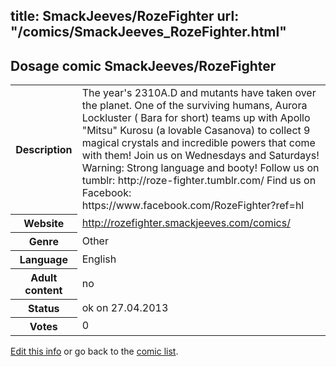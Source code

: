 title: SmackJeeves/RozeFighter
url: "/comics/SmackJeeves_RozeFighter.html"
---
Dosage comic SmackJeeves/RozeFighter
-----------------------------------------

<p id="msg"></p>
<script type="text/javascript">
if (window.location.search === '?edit_info_mail=sent_ok') {
  var elem = document.getElementById("msg");
  elem.innerHTML = 'Edited information sucessfully sent.';
  elem.className = 'ok';
}
</script>
<table class="comicinfo">
<tr>
<th>Description</th><td>The year's 2310A.D and mutants have taken over the planet. One of the surviving humans, Aurora Lockluster ( Bara for short) teams up with Apollo &quot;Mitsu&quot; Kurosu (a lovable Casanova) to collect 9 magical crystals and incredible powers that come with them! Join us on Wednesdays and Saturdays! Warning: Strong language and booty! Follow us on tumblr: http://roze-fighter.tumblr.com/ Find us on Facebook: https://www.facebook.com/RozeFighter?ref=hl</td>
</tr>
<tr>
<th>Website</th><td><a href="http://rozefighter.smackjeeves.com/comics/">http://rozefighter.smackjeeves.com/comics/</a></td>
</tr>
<tr>
<th>Genre</th><td>Other</td>
</tr>
<tr>
<th>Language</th><td>English</td>
</tr>
<tr>
<th>Adult content</th><td>no</td>
</tr>
<tr>
<th>Status</th><td>ok on 27.04.2013</td>
</tr>
<tr>
<th>Votes</th><td>0</td>
</tr>
</table>

[Edit this info](SmackJeeves_RozeFighter_edit.html) or go back to the [comic list](../comic-index.html).
